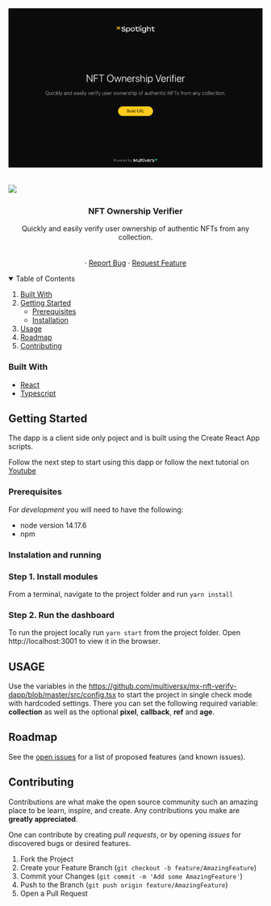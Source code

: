 <div style="text-align:center">
  <img
  src="https://github.com/multiversx/mx-nft-verify-dapp/blob/master/public/share.jpg"
  alt="MultiversX Network">
</div>
<br>

[![](https://img.shields.io/badge/made%20by-MultiversX-blue.svg)](http://multiversx.com/)
<br />

<p align="center">

 <h3 align="center">NFT Ownership Verifier</h3>

  <p align="center">
Quickly and easily verify user ownership of authentic NFTs from any collection.
    <br />
    <br />
    <br />
    ·
    <a href="https://github.com/multiversx/mx-nft-verify-dapp/issues">Report Bug</a>
    ·
    <a href="https://github.com/multiversx/mx-nft-verify-dapp/issues">Request Feature</a>
  </p>
</p>

<!-- TABLE OF CONTENTS -->
<details open="open">
  <summary>Table of Contents</summary>
  <ol>
    <li><a href="#built-with">Built With</a>    </li>
    <li>
      <a href="#getting-started">Getting Started</a>
      <ul>
        <li><a href="#prerequisites">Prerequisites</a></li>
        <li><a href="#installation">Installation</a></li>
      </ul>
    </li>
    <li><a href="#usage">Usage</a></li>
    <li><a href="#roadmap">Roadmap</a></li>
    <li><a href="#contributing">Contributing</a></li>
  </ol>
</details>

### Built With

- [React](https://reactjs.org/)
- [Typescript](https://www.typescriptlang.org/)

<!-- GETTING STARTED -->

## Getting Started

The dapp is a client side only poject and is built using the Create React App scripts.

Follow the next step to start using this dapp or follow the next tutorial on [Youtube](https://www.youtube.com/watch?v=BkjUmBsmQYM)

### Prerequisites

For _development_ you will need to have the following:

- node version 14.17.6
- npm

### Instalation and running

### Step 1. Install modules

From a terminal, navigate to the project folder and run `yarn install`

### Step 2. Run the dashboard

To run the project locally run `yarn start` from the project folder. Open http://localhost:3001 to view it in the browser.

<!-- USAGE -->

## USAGE

Use the variables in the https://github.com/multiversx/mx-nft-verify-dapp/blob/master/src/config.tsx to start the project in single check mode with hardcoded settings.
There you can set the following required variable: **collection** as well as the optional **pixel**, **callback**, **ref** and **age**.

<!-- ROADMAP -->

## Roadmap

See the [open issues](https://github.com/multiversx/mx-nft-verify-dapp/issues) for a list of proposed features (and known issues).

<!-- CONTRIBUTING -->

## Contributing

Contributions are what make the open source community such an amazing place to be learn, inspire, and create. Any contributions you make are **greatly appreciated**.

One can contribute by creating _pull requests_, or by opening _issues_ for discovered bugs or desired features.

1. Fork the Project
2. Create your Feature Branch (`git checkout -b feature/AmazingFeature`)
3. Commit your Changes (`git commit -m 'Add some AmazingFeature'`)
4. Push to the Branch (`git push origin feature/AmazingFeature`)
5. Open a Pull Request
